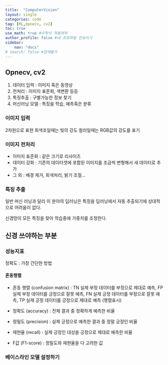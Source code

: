 ```yaml
---
title:  "ComputerVision"
layout: single
categories: code
tag: [ML,Opnecv, cv2]
toc: true
use_math: true #수학식 적용여부
author_profile: false #내 프로파일 안보이기
sidebar:
    nav: "docs" 
# search: false #검색불가
---
```


## Opnecv, cv2

1. 데이터 입력 : 이미지 혹은 동영상
1. 전처리 : 이미지 표준화, 색변환 등등
1. 특징추출 : 구별가능한 정보 찾기
1. 머신러닝 모델 : 특징을 학습, 예측혹은 분류

### 이미지 입력
 2차원으로 표현
 회색조일때는 빛의 강도
 컬러일때는 RGB값의 강도를 표기

### 이미지 전처리
- 이미지 표준화 : 같은 크기로 리사이즈
- 데이터 강화  : 기존의 데이터셋에 포함된 이미지를 조금씩 변형해서 새 데이터로 추가
- 그 외 : 배경 제거, 회색처리, 밝기 조절...

### 특징 추출
일반 머신 러닝과 달리 이 분야의 딥러닝은 특징을 딥러닝에서 자동 추출되기에 상대적으로 어려움이 없다.

신경망이 모든 특징을 찾아 학습중에 가중치를 조정한다.

## 신경 쓰야하는 부분
### 성능지표
정확도 : 가장 간단한 방법
#### 혼동행렬
- 혼동 행렬 (confusion matrix)
: TN 실제 부정 데이터를 부정으로 제대로 예측, FP 실제 부정 데이터를 긍정으로 잘못 예측, FN 실제 긍정 데이터를 부정으로 잘못 예측, TP 실제 긍정 데이터를 긍정으로 제대로 예측 (행렬표시)

- 정확도 (accuracy)
: 전체 결과 중 정확하게 예측한 비율

- 정밀도 (precision)
: 실제 긍정으로 예측한 결과 중 정말 긍정인 비율

- 재현율 (recall)
: 실제 긍정인 대상을 긍정으로 제대로 예측한 비율

- F값 (F1-score)
: 정밀도와 재현율을 다 고려한 값

### 베이스라인 모델 설정하기



